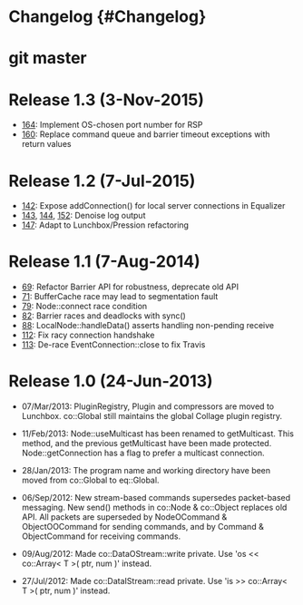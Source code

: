 # Changelog {#Changelog}

# git master

# Release 1.3 (3-Nov-2015)

* [164](https://github.com/Eyescale/Collage/pull/164): Implement
  OS-chosen port number for RSP
* [160](https://github.com/Eyescale/Collage/pull/160): Replace command
  queue and barrier timeout exceptions with return values

# Release 1.2 (7-Jul-2015)

* [142](https://github.com/Eyescale/Collage/pull/142): Expose addConnection()
  for local server connections in Equalizer
* [143](https://github.com/Eyescale/Collage/pull/143),
  [144](https://github.com/Eyescale/Collage/pull/144),
  [152](https://github.com/Eyescale/Collage/pull/152): Denoise log output
* [147](https://github.com/Eyescale/Collage/pull/147): Adapt to
  Lunchbox/Pression refactoring

# Release 1.1 (7-Aug-2014)

* [69](https://github.com/Eyescale/Collage/pull/69): Refactor Barrier API for
  robustness, deprecate old API
* [71](https://github.com/Eyescale/Collage/issues/71): BufferCache race may lead
  to segmentation fault
* [79](https://github.com/Eyescale/Collage/issues/79): Node::connect race
  condition
* [82](https://github.com/Eyescale/Collage/issues/82): Barrier races and
  deadlocks with sync()
* [88](https://github.com/Eyescale/Collage/issues/88): LocalNode::handleData()
  asserts handling non-pending receive
* [112](https://github.com/Eyescale/Collage/pull/112): Fix racy connection
  handshake
* [113](https://github.com/Eyescale/Collage/pull/113): De-race
  EventConnection::close to fix Travis

# Release 1.0 (24-Jun-2013)

* 07/Mar/2013: PluginRegistry, Plugin and compressors are moved to
  Lunchbox.  co::Global still maintains the global Collage plugin
  registry.

* 11/Feb/2013: Node::useMulticast has been renamed to getMulticast. This
  method, and the previous getMulticast have been made protected.
  Node::getConnection has a flag to prefer a multicast connection.

* 28/Jan/2013: The program name and working directory have been moved
  from co::Global to eq::Global.

* 06/Sep/2012: New stream-based commands supersedes packet-based
  messaging. New send() methods in co::Node & co::Object replaces old
  API. All packets are superseded by NodeOCommand & ObjectOOCommand for
  sending commands, and by Command & ObjectCommand for receiving
  commands.

* 09/Aug/2012: Made co::DataOStream::write private. Use 'os <<
  co::Array< T >( ptr, num )' instead.

* 27/Jul/2012: Made co::DataIStream::read private. Use 'is >> co::Array<
  T >( ptr, num )' instead.
